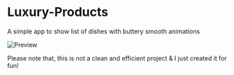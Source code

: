 # Luxury-Products
A simple app to show list of dishes with buttery smooth animations

![Preview]([http://lmsotfy.com/so.png](https://github.com/HappyIosDeveloper/Luxury-Products/blob/main/preview.gif?raw=true))


Please note that, this is not a clean and efficient project & I just created it for fun!
